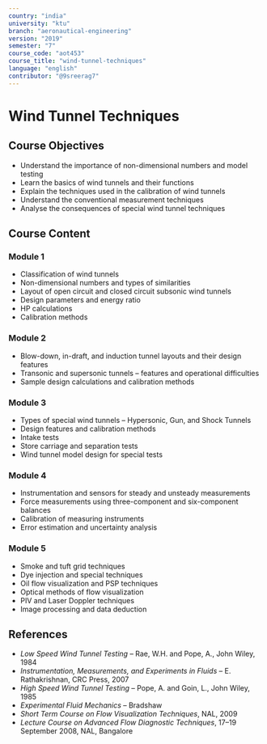 ```yaml
---
country: "india"
university: "ktu"
branch: "aeronautical-engineering"
version: "2019"
semester: "7"
course_code: "aot453"
course_title: "wind-tunnel-techniques"
language: "english"
contributor: "@9sreerag7"
---
```


# Wind Tunnel Techniques

## Course Objectives

- Understand the importance of non-dimensional numbers and model testing  
- Learn the basics of wind tunnels and their functions  
- Explain the techniques used in the calibration of wind tunnels  
- Understand the conventional measurement techniques  
- Analyse the consequences of special wind tunnel techniques  

## Course Content

### Module 1

- Classification of wind tunnels  
- Non-dimensional numbers and types of similarities  
- Layout of open circuit and closed circuit subsonic wind tunnels  
- Design parameters and energy ratio  
- HP calculations  
- Calibration methods  

### Module 2

- Blow-down, in-draft, and induction tunnel layouts and their design features  
- Transonic and supersonic tunnels – features and operational difficulties  
- Sample design calculations and calibration methods  

### Module 3

- Types of special wind tunnels – Hypersonic, Gun, and Shock Tunnels  
- Design features and calibration methods  
- Intake tests  
- Store carriage and separation tests  
- Wind tunnel model design for special tests  

### Module 4

- Instrumentation and sensors for steady and unsteady measurements  
- Force measurements using three-component and six-component balances  
- Calibration of measuring instruments  
- Error estimation and uncertainty analysis  

### Module 5

- Smoke and tuft grid techniques  
- Dye injection and special techniques  
- Oil flow visualization and PSP techniques  
- Optical methods of flow visualization  
- PIV and Laser Doppler techniques  
- Image processing and data deduction  

## References

- *Low Speed Wind Tunnel Testing* – Rae, W.H. and Pope, A., John Wiley, 1984  
- *Instrumentation, Measurements, and Experiments in Fluids* – E. Rathakrishnan, CRC Press, 2007  
- *High Speed Wind Tunnel Testing* – Pope, A. and Goin, L., John Wiley, 1985  
- *Experimental Fluid Mechanics* – Bradshaw  
- *Short Term Course on Flow Visualization Techniques*, NAL, 2009  
- *Lecture Course on Advanced Flow Diagnostic Techniques*, 17–19 September 2008, NAL, Bangalore  
